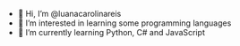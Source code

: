 - 👋 Hi, I’m @luanacarolinareis
- 👀 I’m interested in learning some programming languages
- 🌱 I’m currently learning Python, C# and JavaScript

